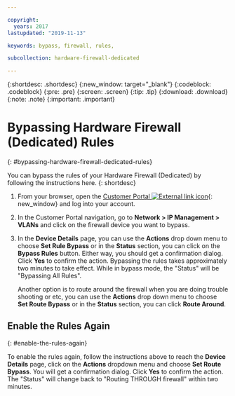 ```yaml
---

copyright:
  years: 2017
lastupdated: "2019-11-13"

keywords: bypass, firewall, rules,

subcollection: hardware-firewall-dedicated

---
```


{:shortdesc: .shortdesc}
{:new_window: target="_blank"}
{:codeblock: .codeblock}
{:pre: .pre}
{:screen: .screen}
{:tip: .tip}
{:download: .download}
{:note: .note}
{:important: .important}

# Bypassing Hardware Firewall (Dedicated) Rules
{: #bypassing-hardware-firewall-dedicated-rules}

You can bypass the rules of your Hardware Firewall (Dedicated) by following the instructions here.
{: shortdesc}

1. From your browser, open the [Customer Portal ![External link icon](../../icons/launch-glyph.svg "External link icon")](https://control.softlayer.com/){: new_window} and log into your account.
2. In the Customer Portal navigation, go to **Network > IP Management > VLANs** and click on the firewall device you want to bypass.
3. In the **Device Details** page, you can use the **Actions** drop down menu to choose **Set Rule Bypass** or in the **Status** section, you can click on the **Bypass Rules** button. Either way, you should get a confirmation dialog. Click **Yes** to confirm the action. Bypassing the rules takes approximately two minutes to take effect. While in bypass mode, the "Status" will be "Bypassing All Rules".

	Another option is to route around the firewall when you are doing trouble shooting or etc, you can use the **Actions** drop down menu to choose **Set Route Bypass** or in the **Status** section, you can click **Route Around**.

## Enable the Rules Again
{: #enable-the-rules-again}

To enable the rules again, follow the instructions above to reach the **Device Details** page, click on the **Actions** dropdown menu and choose **Set Route Bypass**. You will get a confirmation dialog. Click **Yes** to confirm the action. The "Status" will change back to "Routing THROUGH firewall" within two minutes.
